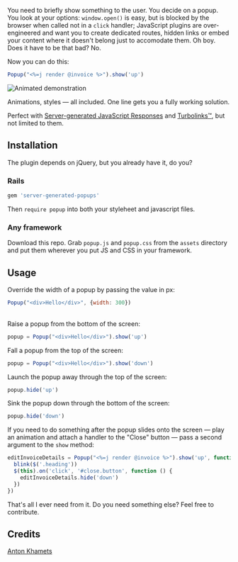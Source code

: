You need to briefly show something to the user. You decide on a popup. You look at your options: `window.open()` is easy, but is blocked by the browser when called not in a `click` handler; JavaScript plugins are over-engineered and want you to create dedicated routes, hidden links or embed your content where it doesn't belong just to accomodate them. Oh boy. Does it have to be that bad? No.

Now you can do this:

```javascript
Popup("<%=j render @invoice %>").show('up')
```

![Animated demonstration](http://i.giphy.com/3oEjI0kLsPZ7u6l8ru.gif)

Animations, styles — all included. One line gets you a fully working solution.

Perfect with [Server-generated JavaScript Responses](https://signalvnoise.com/posts/3697-server-generated-javascript-responses) and [Turbolinks™](https://github.com/turbolinks/turbolinks), but not limited to them.

## Installation

The plugin depends on jQuery, but you already have it, do you?

### Rails

```ruby
gem 'server-generated-popups'
```

Then `require popup` into both your styleheet and javascript files.

### Any framework

Download this repo. Grab `popup.js` and `popup.css` from the `assets` directory and put them wherever you put JS and CSS in your framework.

## Usage

Override the width of a popup by passing the value in px:

```javascript
Popup("<div>Hello</div>", {width: 300})
```

<br />
Raise a popup from the bottom of the screen:

```javascript
popup = Popup("<div>Hello</div>").show('up')
```

Fall a popup from the top of the screen:

```javascript
popup = Popup("<div>Hello</div>").show('down')
```

Launch the popup away through the top of the screen:

```javascript
popup.hide('up')
```

Sink the popup down through the bottom of the screen:

```javascript
popup.hide('down')
```

If you need to do something after the popup slides onto the screen — play an animation and attach a handler to the "Close" button — pass a second argument to the `show` method:

```javascript
editInvoiceDetails = Popup("<%=j render @invoice %>").show('up', function () {
  blink($('.heading'))
  $(this).on('click', '#close.button', function () {
  	editInvoiceDetails.hide('down')
  })
})
```

That's all I ever need from it. Do you need something else? Feel free to contribute.

## Credits

[Anton Khamets](http://colorfulfool.github.io)
